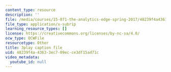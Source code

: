 ```yaml
---
content_type: resource
description: ''
file: /media/courses/15-071-the-analytics-edge-spring-2017/48239f4a43633ec709ecce3df15ad71c_U57wvHVpe-8.srt
file_type: application/x-subrip
learning_resource_types: []
license: https://creativecommons.org/licenses/by-nc-sa/4.0/
ocw_type: OCWFile
resourcetype: Other
title: 3play caption file
uid: 48239f4a-4363-3ec7-09ec-ce3df15ad71c
video_metadata:
  youtube_id: null
---
```

